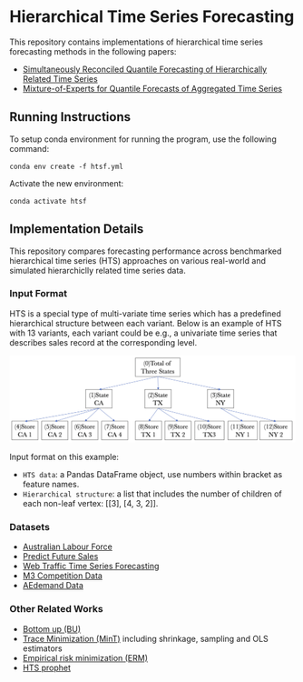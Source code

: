 # Hierarchical Time Series Forecasting

This repository contains implementations of hierarchical time series forecasting methods in the following papers:

- [Simultaneously Reconciled Quantile Forecasting of Hierarchically Related Time Series](https://arxiv.org/pdf/2102.12612.pdf)
- [Mixture-of-Experts for Quantile Forecasts of Aggregated Time Series](https://arxiv.org/pdf/2112.11669.pdf)

## Running Instructions

To setup conda environment for running the program, use the following command:
```
conda env create -f htsf.yml
```
Activate the new environment:
```
conda activate htsf
```

## Implementation Details
This repository compares forecasting performance across benchmarked hierarchical time series (HTS) approaches on various real-world and simulated hierarchiclly related time series data.

### Input Format
HTS is a special type of multi-variate time series which has a predefined hierarchical structure between each variant. Below is an example of HTS with 13 variants, each variant could be e.g., a univariate time series that describes sales record at the corresponding level.

<img src="./SHARQ/hierarchy.png" width=900>


Input format on this example:
- `HTS data`: a Pandas DataFrame object, use numbers within bracket as feature names.
- `Hierarchical structure`: a list that includes the number of children of each non-leaf vertex: [[3], [4, 3, 2]].

### Datasets
- [Australian Labour Force](https://www.abs.gov.au/ausstats/abs@.nsf/mf/6202.0)
- [Predict Future Sales](https://www.kaggle.com/c/competitive-data-science-predict-future-sales/data)
- [Web Traffic Time Series Forecasting](https://www.kaggle.com/c/web-traffic-time-series-forecasting)
- [M3 Competition Data](https://forecasters.org/resources/time-series-data/m3-competition/)
- [AEdemand Data](https://cran.r-project.org/web/packages/thief/thief.pdf)

### Other Related Works
- [Bottom up (BU)](https://robjhyndman.com/papers/MinT.pdf)
- [Trace Minimization (MinT)](https://robjhyndman.com/papers/MinT.pdf) including shrinkage, sampling and OLS estimators
- [Empirical risk minimization (ERM)](https://souhaib-bentaieb.com/papers/2019_kdd_hts_reg.pdf)
- [HTS prophet](https://github.com/CollinRooney12/htsprophet)